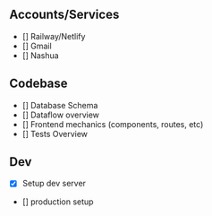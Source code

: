 ## Accounts/Services
- [] Railway/Netlify
- [] Gmail
- [] Nashua

## Codebase
- [] Database Schema
- [] Dataflow overview
- [] Frontend mechanics (components, routes, etc)
- [] Tests Overview

## Dev
- [x] Setup dev server
- [] production setup

